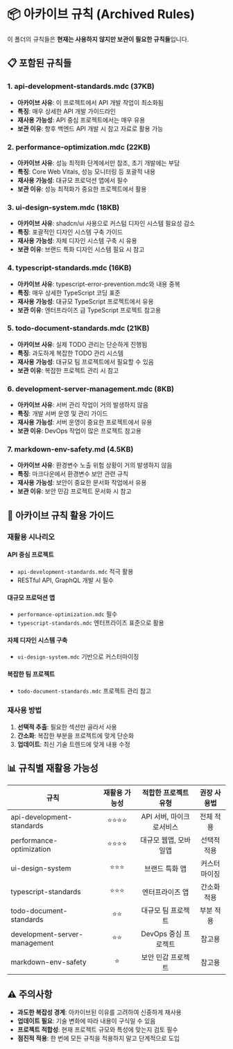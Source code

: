 # 📦 아카이브 규칙 (Archived Rules)

이 폴더의 규칙들은 **현재는 사용하지 않지만 보관이 필요한 규칙들**입니다.

## 📋 포함된 규칙들

### 1. **api-development-standards.mdc** (37KB)
- **아카이브 사유**: 이 프로젝트에서 API 개발 작업이 최소화됨
- **특징**: 매우 상세한 API 개발 가이드라인
- **재사용 가능성**: API 중심 프로젝트에서는 매우 유용
- **보관 이유**: 향후 백엔드 API 개발 시 참고 자료로 활용 가능

### 2. **performance-optimization.mdc** (22KB)
- **아카이브 사유**: 성능 최적화 단계에서만 참조, 초기 개발에는 부담
- **특징**: Core Web Vitals, 성능 모니터링 등 포괄적 내용
- **재사용 가능성**: 대규모 프로덕션 앱에서 필수
- **보관 이유**: 성능 최적화가 중요한 프로젝트에서 활용

### 3. **ui-design-system.mdc** (18KB)
- **아카이브 사유**: shadcn/ui 사용으로 커스텀 디자인 시스템 필요성 감소
- **특징**: 포괄적인 디자인 시스템 구축 가이드
- **재사용 가능성**: 자체 디자인 시스템 구축 시 유용
- **보관 이유**: 브랜드 특화 디자인 시스템 필요 시 참고

### 4. **typescript-standards.mdc** (16KB)
- **아카이브 사유**: typescript-error-prevention.mdc와 내용 중복
- **특징**: 매우 상세한 TypeScript 코딩 표준
- **재사용 가능성**: 대규모 TypeScript 프로젝트에서 유용
- **보관 이유**: 엔터프라이즈 급 TypeScript 프로젝트 참고용

### 5. **todo-document-standards.mdc** (21KB)
- **아카이브 사유**: 실제 TODO 관리는 단순하게 진행됨
- **특징**: 과도하게 복잡한 TODO 관리 시스템
- **재사용 가능성**: 대규모 팀 프로젝트에서 필요할 수 있음
- **보관 이유**: 복잡한 프로젝트 관리 시 참고

### 6. **development-server-management.mdc** (8KB)
- **아카이브 사유**: 서버 관리 작업이 거의 발생하지 않음
- **특징**: 개발 서버 운영 및 관리 가이드
- **재사용 가능성**: 서버 운영이 중요한 프로젝트에서 유용
- **보관 이유**: DevOps 작업이 많은 프로젝트 참고용

### 7. **markdown-env-safety.md** (4.5KB)
- **아카이브 사유**: 환경변수 노출 위험 상황이 거의 발생하지 않음
- **특징**: 마크다운에서 환경변수 보안 관련 규칙
- **재사용 가능성**: 보안이 중요한 문서화 작업에서 유용
- **보관 이유**: 보안 민감 프로젝트 문서화 시 참고

## 🎯 아카이브 규칙 활용 가이드

### 재활용 시나리오

#### **API 중심 프로젝트**
- `api-development-standards.mdc` 적극 활용
- RESTful API, GraphQL 개발 시 필수

#### **대규모 프로덕션 앱**
- `performance-optimization.mdc` 필수
- `typescript-standards.mdc` 엔터프라이즈 표준으로 활용

#### **자체 디자인 시스템 구축**
- `ui-design-system.mdc` 기반으로 커스터마이징

#### **복잡한 팀 프로젝트**
- `todo-document-standards.mdc` 프로젝트 관리 참고

### 재사용 방법
1. **선택적 추출**: 필요한 섹션만 골라서 사용
2. **간소화**: 복잡한 부분을 프로젝트에 맞게 단순화
3. **업데이트**: 최신 기술 트렌드에 맞게 내용 수정

## 📊 규칙별 재활용 가능성

| 규칙 | 재활용 가능성 | 적합한 프로젝트 유형 | 권장 사용법 |
|------|:------------:|:-------------------:|:----------:|
| api-development-standards | ⭐⭐⭐⭐ | API 서버, 마이크로서비스 | 전체 적용 |
| performance-optimization | ⭐⭐⭐⭐ | 대규모 웹앱, 모바일앱 | 선택적 적용 |
| ui-design-system | ⭐⭐⭐ | 브랜드 특화 앱 | 커스터마이징 |
| typescript-standards | ⭐⭐⭐ | 엔터프라이즈 앱 | 간소화 적용 |
| todo-document-standards | ⭐⭐ | 대규모 팀 프로젝트 | 부분 적용 |
| development-server-management | ⭐⭐ | DevOps 중심 프로젝트 | 참고용 |
| markdown-env-safety | ⭐ | 보안 민감 프로젝트 | 참고용 |

## ⚠️ 주의사항

- **과도한 복잡성 경계**: 아카이브된 이유를 고려하여 신중하게 재사용
- **업데이트 필요**: 기술 변화에 따라 내용이 구식일 수 있음
- **프로젝트 적합성**: 현재 프로젝트 규모와 특성에 맞는지 검토 필수
- **점진적 적용**: 한 번에 모든 규칙을 적용하지 말고 단계적으로 도입 